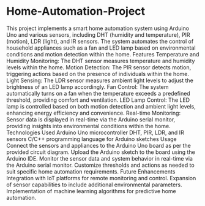 # Home-Automation-Project
This project implements a smart home automation system using Arduino Uno and various sensors, including DHT (humidity and temperature), PIR (motion), LDR (light), and IR sensors. The system automates the control of household appliances such as a fan and LED lamp based on environmental conditions and motion detection within the home.
Features
Temperature and Humidity Monitoring: The DHT sensor measures temperature and humidity levels within the home.
Motion Detection: The PIR sensor detects motion, triggering actions based on the presence of individuals within the home.
Light Sensing: The LDR sensor measures ambient light levels to adjust the brightness of an LED lamp accordingly.
Fan Control: The system automatically turns on a fan when the temperature exceeds a predefined threshold, providing comfort and ventilation.
LED Lamp Control: The LED lamp is controlled based on both motion detection and ambient light levels, enhancing energy efficiency and convenience.
Real-time Monitoring: Sensor data is displayed in real-time via the Arduino serial monitor, providing insights into environmental conditions within the home.
Technologies Used
Arduino Uno microcontroller
DHT, PIR, LDR, and IR sensors
C/C++ programming language for Arduino sketches
Usage
Connect the sensors and appliances to the Arduino Uno board as per the provided circuit diagram.
Upload the Arduino sketch to the board using the Arduino IDE.
Monitor the sensor data and system behavior in real-time via the Arduino serial monitor.
Customize thresholds and actions as needed to suit specific home automation requirements.
Future Enhancements
Integration with IoT platforms for remote monitoring and control.
Expansion of sensor capabilities to include additional environmental parameters.
Implementation of machine learning algorithms for predictive home automation.
